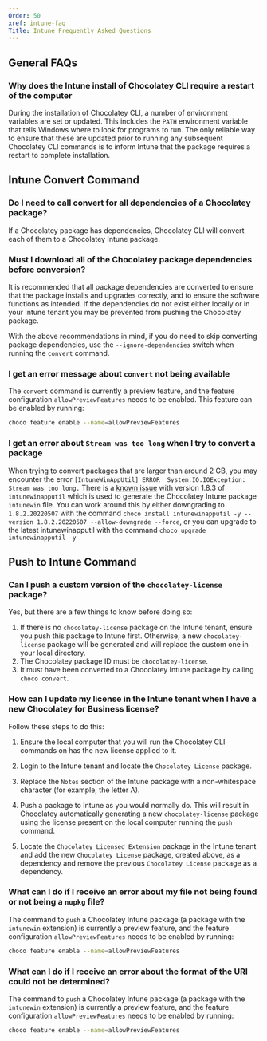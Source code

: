 ```yaml
---
Order: 50
xref: intune-faq
Title: Intune Frequently Asked Questions
---
```


<?! Include "../../../shared/intune-note.txt" /?>

## General FAQs

### Why does the Intune install of Chocolatey CLI require a restart of the computer


During the installation of Chocolatey CLI, a number of environment variables are set or updated. This includes the `PATH` environment variable that tells Windows where to look for programs to run. The only reliable way to ensure that these are updated prior to running any subsequent Chocolatey CLI commands is to inform Intune that the package requires a restart to complete installation.

## Intune Convert Command

### Do I need to call convert for all dependencies of a Chocolatey package?

If a Chocolatey package has dependencies, Chocolatey CLI will convert each of them to a Chocolatey Intune package.

### Must I download all of the Chocolatey package dependencies before conversion?


It is recommended that all package dependencies are converted to ensure that the package installs and upgrades correctly, and to ensure the software functions as intended. If the dependencies do not exist either locally or in your Intune tenant you may be prevented from pushing the Chocolatey package.

With the above recommendations in mind, if you do need to skip converting package dependencies, use the `--ignore-dependencies` switch when running the `convert` command.

### I get an error message about `convert` not being available

The `convert` command is currently a preview feature, and the feature configuration `allowPreviewFeatures` needs to be enabled. This feature can be enabled by running:

~~~sh
choco feature enable --name=allowPreviewFeatures
~~~

### I get an error about `Stream was too long` when I try to convert a package

When trying to convert packages that are larger than around 2 GB, you may encounter the error `[IntuneWinAppUtil] ERROR  System.IO.IOException: Stream was too long.` There is a [known issue](https://github.com/microsoft/Microsoft-Win32-Content-Prep-Tool/issues/58) with version 1.8.3 of `intunewinapputil` which is used to generate the Chocolatey Intune package `intunewin` file. You can work around this by either downgrading to `1.8.2.20220507` with the command `choco install intunewinapputil -y --version 1.8.2.20220507 --allow-downgrade --force`, or you can upgrade to the latest intunewinapputil with the command `choco upgrade intunewinapputil -y`

## Push to Intune Command

### Can I push a custom version of the `chocolatey-license` package?

Yes, but there are a few things to know before doing so:

1. If there is no `chocolatey-license` package on the Intune tenant, ensure you push this package to Intune first. Otherwise, a new `chocolatey-license` package will be generated and will replace the custom one in your local directory.
1. The Chocolatey package ID must be `chocolatey-license`.
1. It must have been converted to a Chocolatey Intune package by calling `choco convert`.

### How can I update my license in the Intune tenant when I have a new Chocolatey for Business license?

Follow these steps to do this:


1. Ensure the local computer that you will run the Chocolatey CLI commands on has the new license applied to it.

1. Login to the Intune tenant and locate the `Chocolatey License` package.
1. Replace the `Notes` section of the Intune package with a non-whitespace character (for example, the letter A).
1. Push a package to Intune as you would normally do. This will result in Chocolatey automatically generating a new `chocolatey-license` package using the license present on the local computer running the `push` command.
1. Locate the `Chocolatey Licensed Extension` package in the Intune tenant and add the new `Chocolatey License` package, created above, as a dependency and remove the previous `Chocolatey License` package as a dependency.


### What can I do if I receive an error about my file not being found or not being a `nupkg` file?

The command to `push` a Chocolatey Intune package (a package with the `intunewin` extension) is currently a preview feature, and the feature configuration `allowPreviewFeatures` needs to be enabled by running:

~~~sh
choco feature enable --name=allowPreviewFeatures
~~~

### What can I do if I receive an error about the format of the URI could not be determined?

The command to `push` a Chocolatey Intune package (a package with the `intunewin` extension) is currently a preview feature, and the feature configuration `allowPreviewFeatures` needs to be enabled by running:

~~~sh
choco feature enable --name=allowPreviewFeatures
~~~
